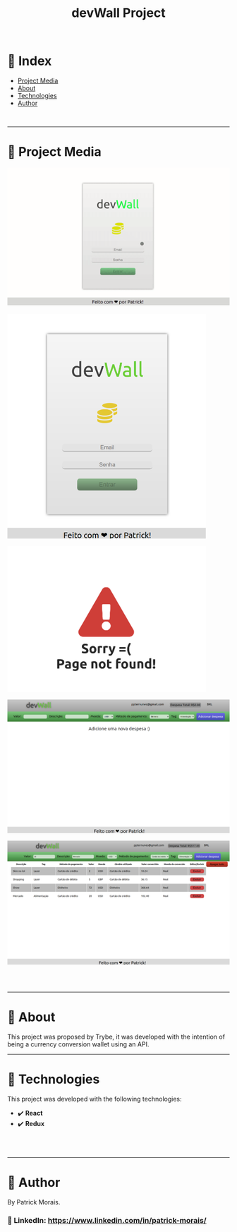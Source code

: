 <h1 align="center">devWall Project</h1>
<br />

# :pushpin: Index
- [Project Media](#camera_flash-project-media)
- [About](#monocle_face-about)
- [Technologies](#rocket-technologies)
- [Author](#closed_book-author)
<br />

---
# :camera_flash: Project Media
![Imagem do projeto](src/assets/gif.gif)<br /><br />
<img src="src/assets/1.png" width="450px" align="center"/><br /><br />
<img src="src/assets/2.png" width="450px" align="center"/><br /><br />
<img src="src/assets/3.png" width="800px" align="center"/><br /><br />
<img src="src/assets/4.png" width="800px" align="center"/><br /><br />

<br />

---
# :monocle_face: About
This project was proposed by Trybe, it was developed with the intention of being a currency conversion wallet using an API. 
<br />

---

# :rocket:  Technologies
This project was developed with the following technologies: <br>
- :heavy_check_mark: **React**
- :heavy_check_mark: **Redux**
<br><br>
<br />

---

# :closed_book: Author
By Patrick Morais.
### :link: LinkedIn: https://www.linkedin.com/in/patrick-morais/